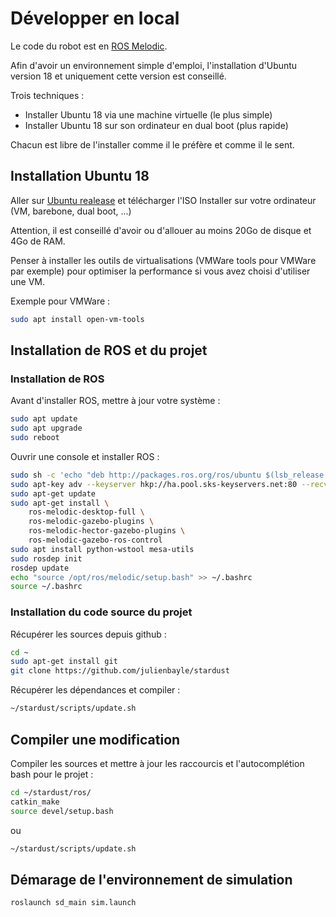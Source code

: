 # Développer en local

Le code du robot est en [ROS Melodic](http://wiki.ros.org/melodic/Installation).

Afin d'avoir un environnement simple d'emploi, l'installation d'Ubuntu version 18 et uniquement cette version est conseillé.

Trois techniques :
- Installer Ubuntu 18 via une machine virtuelle (le plus simple)
- Installer Ubuntu 18 sur son ordinateur en dual boot (plus rapide)

Chacun est libre de l'installer comme il le préfère et comme il le sent.

## Installation Ubuntu 18

Aller sur [Ubuntu realease](http://releases.ubuntu.com/bionic/) et télécharger l'ISO
Installer sur votre ordinateur (VM, barebone, dual boot, ...)

Attention, il est conseillé d'avoir ou d'allouer au moins 20Go de disque et 4Go de RAM.

Penser à installer les outils de virtualisations (VMWare tools pour VMWare par exemple) pour optimiser la performance si vous avez choisi d'utiliser une VM.

Exemple pour VMWare :

```bash
sudo apt install open-vm-tools
```

## Installation de ROS et du projet

### Installation de ROS

Avant d'installer ROS, mettre à jour votre système :

```bash
sudo apt update
sudo apt upgrade
sudo reboot
```

Ouvrir une console et installer ROS :

```bash
sudo sh -c 'echo "deb http://packages.ros.org/ros/ubuntu $(lsb_release -sc) main" > /etc/apt/sources.list.d/ros-latest.list'
sudo apt-key adv --keyserver hkp://ha.pool.sks-keyservers.net:80 --recv-key 421C365BD9FF1F717815A3895523BAEEB01FA116
sudo apt-get update
sudo apt-get install \
	ros-melodic-desktop-full \
	ros-melodic-gazebo-plugins \
	ros-melodic-hector-gazebo-plugins \
	ros-melodic-gazebo-ros-control
sudo apt install python-wstool mesa-utils
sudo rosdep init
rosdep update
echo "source /opt/ros/melodic/setup.bash" >> ~/.bashrc
source ~/.bashrc
```

### Installation du code source du projet

Récupérer les sources depuis github :

```bash
cd ~
sudo apt-get install git
git clone https://github.com/julienbayle/stardust
```

Récupérer les dépendances et compiler :

```bash
~/stardust/scripts/update.sh
```

## Compiler une modification

Compiler les sources et mettre à jour les raccourcis et l'autocomplétion bash pour le projet :

```bash
cd ~/stardust/ros/
catkin_make
source devel/setup.bash
```

ou 

```bash
~/stardust/scripts/update.sh
```

## Démarage de l'environnement de simulation

```bash
roslaunch sd_main sim.launch
```
